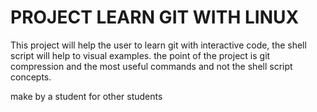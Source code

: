 # PROJECT LEARN GIT WITH LINUX
 
This project will help the user to learn git with interactive code, the shell script will help to visual examples. the point of the project is git compression and the most useful commands and not the shell script concepts. 

make by a student for other students